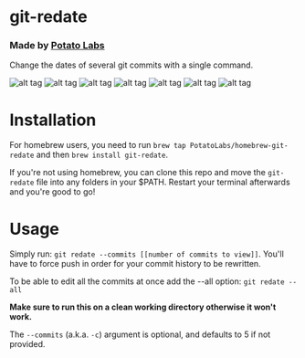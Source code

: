 # git-redate
### Made by [Potato Labs](http://taterlabs.com)

Change the dates of several git commits with a single command.

![alt tag](https://raw.githubusercontent.com/almokhtarbr/Complete_blog_CMS_laravel/master2/A-Screenshot/account.png)
![alt tag](https://github.com/almokhtarbr/Complete_blog_CMS_laravel/blob/master2/A-Screenshot/all_posts.png?raw=true)
![alt tag](https://github.com/almokhtarbr/Complete_blog_CMS_laravel/blob/master2/A-Screenshot/categories.png?raw=true)
![alt tag]()
![alt tag]()
![alt tag]()
![alt tag]()

# Installation

For homebrew users, you need to run `brew tap PotatoLabs/homebrew-git-redate` and then `brew install git-redate`.

If you're not using homebrew, you can clone this repo and move the `git-redate` file into any folders in your $PATH. Restart your terminal afterwards and you're good to go!

# Usage

Simply run: `git redate --commits [[number of commits to view]]`.  You'll have to force push in order for your commit history to be rewritten.

To be able to edit all the commits at once add the --all option: `git redate --all`

**Make sure to run this on a clean working directory otherwise it won't work.**

The `--commits` (a.k.a. `-c`) argument is optional, and defaults to 5 if not provided.

